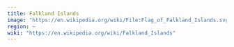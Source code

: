 ```yaml
---
title: Falkland Islands
image: "https://en.wikipedia.org/wiki/File:Flag_of_Falkland_Islands.svg"
region: ~
wiki: "https://en.wikipedia.org/wiki/Falkland_Islands"
---
```

